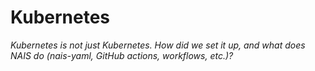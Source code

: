 # Kubernetes

_Kubernetes is not just Kubernetes. How did we set it up, and what does NAIS do (nais-yaml, GitHub actions, workflows, etc.)?_